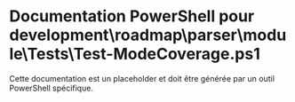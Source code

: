 # Documentation PowerShell pour development\roadmap\parser\module\Tests\Test-ModeCoverage.ps1

Cette documentation est un placeholder et doit être générée par un outil PowerShell spécifique.
